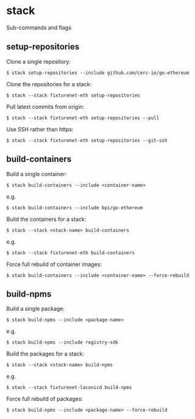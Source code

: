 # stack

Sub-commands and flags

## setup-repositories

Clone a single repository:
```
$ stack setup-repositories --include github.com/cerc-io/go-ethereum
```
Clone the repositories for a stack:
```
$ stack --stack fixturenet-eth setup-repositories
```
Pull latest commits from origin:
```
$ stack --stack fixturenet-eth setup-repositories --pull
```
Use SSH rather than https:
```
$ stack --stack fixturenet-eth setup-repositories --git-ssh
```

## build-containers

Build a single container:
```
$ stack build-containers --include <container-name>
```
e.g.
```
$ stack build-containers --include bpi/go-ethereum
```
Build the containers for a stack:
```
$ stack --stack <stack-name> build-containers
```
e.g.
```
$ stack --stack fixturenet-eth build-containers
```
Force full rebuild of container images:
```
$ stack build-containers --include <container-name> --force-rebuild
```
## build-npms

Build a single package:
```
$ stack build-npms --include <package-name>
```
e.g.
```
$ stack build-npms --include registry-sdk
```
Build the packages for a stack:
```
$ stack --stack <stack-name> build-npms
```
e.g.
```
$ stack --stack fixturenet-laconicd build-npms
```
Force full rebuild of packages:
```
$ stack build-npms --include <package-name> --force-rebuild
```

